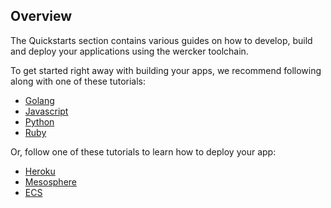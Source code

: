 ## Overview
The Quickstarts section contains various guides on how to develop, build and
deploy your applications using the wercker toolchain.

To get started right away with building your apps, we recommend following along
with one of these tutorials:
* [Golang](/quickstarts/building/golang.html)
* [Javascript](/quickstarts/building/javascript.html)
* [Python](/quickstarts/building/python.html)
* [Ruby](/quickstarts/building/ruby.html)

Or, follow one of these tutorials to learn how to deploy your app:

* [Heroku](/quickstarts/deployment/heroku.html)
* [Mesosphere](/quickstarts/deployment/mesosphere.html)
* [ECS](/quickstarts/deployment/ecs.html)
